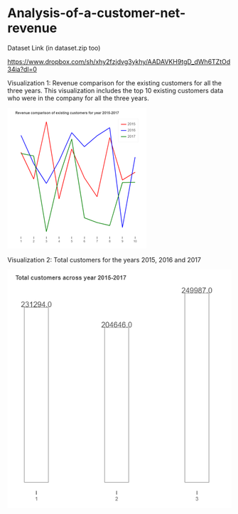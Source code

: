 # Analysis-of-a-customer-net-revenue


Dataset Link (in dataset.zip too)

https://www.dropbox.com/sh/xhy2fzjdvg3ykhy/AADAVKH9tgD_dWh6TZtOd34ia?dl=0


Visualization 1: Revenue comparison for the existing customers for all the three years. This visualization includes the top 10 existing customers data who were in the company for all the three years. 

![v1](visualization/v1.png)


Visualization 2: Total customers for the years 2015, 2016 and 2017

![v2](visualization/v2.png)


